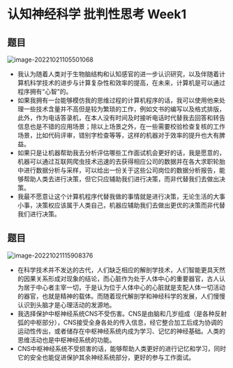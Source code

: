 # 认知神经科学 批判性思考 Week1

## 题目

![image-20221021105501068](https://happygoing.oss-cn-beijing.aliyuncs.com/img/image-20221021105501068.png)

- 我认为随着人类对于生物脑结构和认知感官的进一步认识研究，以及伴随着计算机科学技术的进步与计算复杂性和效率的提高，在未来，计算机是可以通过程序拥有“心智”的。
- 如果我拥有一台能够模仿我的思维过程的计算机程序的话，我可以使用他来处理一些技术含量并不高但是较为繁琐的工作，例如文书的编写以及格式排版，此外，作为电话答录机，在本人没有时间及时接听电话时代替我去回答和转告信息也是不错的应用场景；除以上场景之外，在一些需要校验检查复核的工作场景，比如代码评审，错别字检查等等，这样的机器对于效率的提升也大有脾益。
- 如果只是让机器帮助我去分析评估哪些工作面试机会更好的话，我是愿意的，机器可以通过互联网爬虫技术迅速的去获得相应公司的数据并在各大求职轮胎中进行数据分析与采样，可以给出一份关于这些公司岗位的数据分析报告，能够帮助人类去进行决策，但它只应辅助我们进行决策，而非代替我们去做出决策。
- 我最不愿意让这个计算机程序代替我做的事情就是进行决策，无论生活的大事小事，决策权应该属于人类自己，机器应辅助我们去做出更优的决策而非代替我们进行决策。

## 题目

![image-20221021115908376](https://happygoing.oss-cn-beijing.aliyuncs.com/img/image-20221021115908376.png)

- 在科学技术并不发达的古代，人们缺乏相应的解剖学技术，人们智能更具天然的因果关系形成对现象的结论，而心脏作为处于人体中心的重要器官，古人认为居于中心者主宰一切，于是认为位于人体中心的心脏就是支配人体一切活动的器官，也就是精神的载体。而随着现代解剖学和神经科学的发展，人们慢慢认识到头脑才是心理活动的发源地。
- 我选择保护中枢神经系统CNS不受伤害。CNS是由脑和几岁组成（是各种反射弧的中枢部分），CNS接受全身各处的传入信息，经它整合加工后成为协调的运动性传出，或者储存在中枢神经系统内成为学习、记忆的神经基础。人类的思维活动也是中枢神经系统的功能。
- CNS中枢神经系统不受损害的话，能够帮助人类更好的进行记忆和学习，同时它的安全也能促进保护其余神经系统部分，更好的参与工作面试。